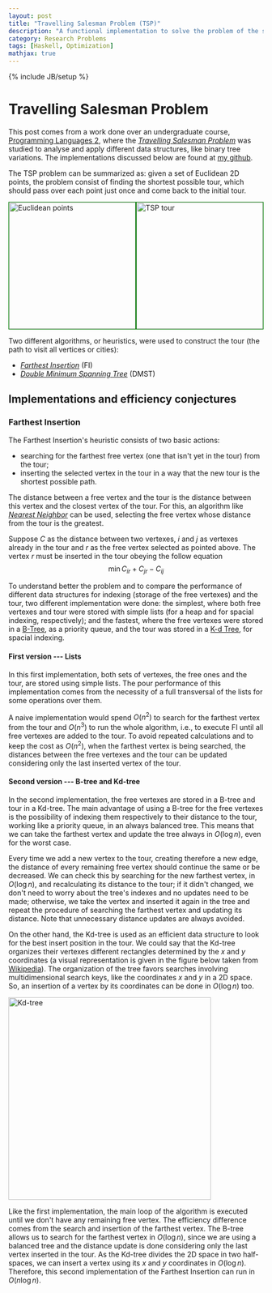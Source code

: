 ```yaml
---
layout: post
title: "Travelling Salesman Problem (TSP)"
description: "A functional implementation to solve the problem of the shortest tour."
category: Research Problems
tags: [Haskell, Optimization]
mathjax: true
---
```

{% include JB/setup %}

# Travelling Salesman Problem

This post comes from a work done over an undergraduate course,
[Programming Languages 2](http://www.inf.ufes.br/~raulh/), where the 
[*Travelling Salesman Problem*](http://en.wikipedia.org/wiki/Travelling_salesman_problem)
was studied to analyse and apply different data structures, like binary tree variations.
The implementations discussed below are found at
[my github](https://github.com/boechat107/tsp_furthest_insertion_haskell).

The TSP problem can be summarized as:
given a set of Euclidean 2D points, the problem consist of finding the
shortest possible tour, which should pass over each point just once and come back to
the initial tour.

<div style="display:inline-block;width:100%;">
<img alt="Euclidean points" src="http://users.cs.cf.ac.uk/C.L.Mumford/howard/FI1.gif" style="float:left;border:1px green solid" width="250"> 
<img alt="TSP tour" src="http://users.cs.cf.ac.uk/C.L.Mumford/howard/FI8.gif" style="float:right;border:1px green solid" width="250">
</div>

Two different algorithms, or heuristics, were used to construct the tour (the path to
visit all vertices or cities):

* [*Farthest Insertion*](http://users.cs.cf.ac.uk/C.L.Mumford/howard/FarthestInsertion.html)
(FI)
* [*Double Minimum Spanning Tree*](http://en.wikipedia.org/wiki/Minimum_spanning_tree)
(DMST)

## Implementations and efficiency conjectures

### Farthest Insertion

The Farthest Insertion's heuristic consists of two basic actions:

* searching for the farthest free vertex (one that isn't yet in the tour) from the
tour;
* inserting the selected vertex in the tour in a way that the new tour is the
shortest possible path.

The distance between a free vertex and the tour is the distance between this vertex
and the closest vertex of the tour.
For this, an algorithm like 
[*Nearest Neighbor*](http://en.wikipedia.org/wiki/Nearest_neighbour_algorithm)
can be used, selecting the free vertex whose distance from the tour is the greatest.

Suppose $C$ as the distance between two vertexes, $i$ and $j$ as vertexes
already in the tour and $r$ as the free vertex selected as pointed above. The
vertex $r$ must be inserted in the tour obeying the follow equation 
$$\min C_{ir} + C_{jr} - C_{ij}$$

To understand better the problem and to compare the performance of different data
structures for indexing (storage of the free vertexes) and the tour, two different
implementation were done: the simplest, where both free vertexes and tour were
stored with simple lists (for a heap and for spacial indexing, respectively); and the
fastest, where the free vertexes were stored in a 
[B-Tree](http://en.wikipedia.org/wiki/B-tree), as a priority queue, and the tour was
stored in a [K-d Tree](http://en.wikipedia.org/wiki/K-d_tree), for spacial indexing.

#### First version --- Lists

In this first implementation, both sets of vertexes, the free ones and the tour, are
stored using simple lists. The pour performance of this implementation comes from 
the necessity of a full transversal of the lists for some operations over them.

A naive implementation would spend $O(n^2)$ to search for the
farthest vertex from the tour and $O(n^3)$ to run the whole
algorithm, i.e., to execute FI until all free vertexes are added to the tour.
To avoid repeated calculations and to keep the cost as $O(n^2)$,
when the farthest vertex is being searched, the distances between the free vertexes
and the tour can be updated considering only the last inserted vertex of the tour.

#### Second version --- B-tree and Kd-tree

In the second implementation, the free vertexes are stored in a B-tree and tour in a 
Kd-tree. The main advantage of using a B-tree for the free vertexes is the
possibility of indexing them respectively to their distance to the tour, working like
a priority queue, in an always balanced tree. This means that we can take the 
farthest vertex and update the tree always in $O(\log n)$, even for the worst case. 

Every time we add a new vertex to the tour, creating therefore a new edge, the
distance of every remaining free vertex should continue the same or be decreased. We
can check this by searching for the new farthest vertex, in $O(\log n)$, and
recalculating its distance to the tour; if it didn't changed, we don't need to worry
about the tree's indexes and no updates need to be made; otherwise, we take the
vertex and inserted it again in the tree and repeat the procedure of searching the
farthest vertex and updating its distance. Note that unnecessary distance updates 
are always avoided.

On the other hand, the Kd-tree is used as an efficient data structure to look for the
best insert position in the tour. We could say that the Kd-tree organizes their
vertexes different rectangles determined by the $x$ and $y$ coordinates (a visual
representation is given in the figure below taken from
[Wikipedia](http://en.wikipedia.org/wiki/K-d_tree)). The organization of the
tree favors searches involving multidimensional search keys, like the coordinates $x$
and $y$ in a 2D space. So, an insertion of a vertex by its coordinates can be done
in $O(\log n)$ too.

<img alt="Kd-tree" src="http://upload.wikimedia.org/wikipedia/commons/thumb/b/bf/Kdtree_2d.svg/500px-Kdtree_2d.svg.png" width="400">

Like the first implementation, the main loop of the algorithm is executed until
we don't have any remaining free vertex. The efficiency difference comes from 
the search and insertion of the farthest vertex. The B-tree allows us to search
for the farthest vertex in $O(\log n)$, since we are using a balanced tree 
and the distance update is done considering only the last vertex inserted in the 
tour. As the Kd-tree divides the 2D space in two half-spaces, we can insert a
vertex using its $x$ and $y$ coordinates in $O(\log n)$. Therefore, this second
implementation of the Farthest Insertion can run in $O(n \log n)$.

